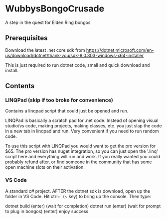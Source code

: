 # WubbysBongoCrusade

A step in the quest for Elden Ring bongos

## Prerequisites
Download the latest .net core sdk from https://dotnet.microsoft.com/en-us/download/dotnet/thank-you/sdk-8.0.303-windows-x64-installer

This is just required to run dotnet code, small and quick download and install.

## Contents
### LINQPad (skip if too broke for convenience)
Contains a linqpad script that could just be opened and run. 

LINQPad is basically a scratch pad for .net code. Instead of opening visual studio/vs code, making projects, making classes, etc. you just slap the code in a new tab in linqpad and run. Very convenient if you need to run random code.

To use this script with LINQPad you would want to get the pro version for $65. The pro version has nuget integration, so you can just open the '.linq' script here and everything will run and work. If you really wanted you could probably refund after, or find someone in the community that has some open machine slots on their activation.

### VS Code
A standard c# project. AFTER the dotnet sdk is download, open up the folder in VS Code. Hit ctrl+` (~ key) to bring up the console. Then type:

dotnet build (enter)
(wait for completion)
dotnet run (enter)
(wait for prompt to plug in bongos)
(enter)
enjoy success